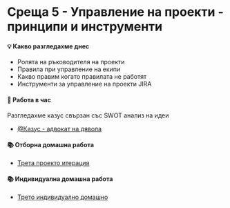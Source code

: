  # Среща 5 - Управление на проекти - принципи и инструменти

#### 💡 Какво разгледахме днес
- Ролята на ръководителя на проекти
- Правила при управление на екипи
- Какво правим когато правилата не работят
- Инструменти за управление на проекти JIRA

#### 🚀 Работа в час
Разгледахме казус свързан със SWOT анализ на идеи
- [@Казус - адвокат на дявола](./case/README.md)

#### 📚 Отборна домашна работа
- [Трета проекто итерация](../../упражнения%20-%20отборни/p3/README.md)

#### 📚 Индивидуална домашна работа
- [Трето индивидуално домашно](../../упражнения%20-%20индивидуални/hw3/README.md)